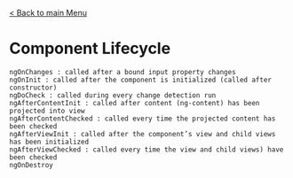 [< Back to main Menu](https://github.com/gsoulie/Mobile-App-Development/blob/master/angular-sheet.md)    

# Component Lifecycle    

```
ngOnChanges : called after a bound input property changes
ngOnInit : called after the component is initialized (called after constructor)
ngDoCheck : called during every change detection run
ngAfterContentInit : called after content (ng-content) has been projected into view
ngAfterContentChecked : called every time the projected content has been checked
ngAfterViewInit : called after the component’s view and child views has been initialized
ngAfterViewChecked : called every time the view and child views) have been checked
ngOnDestroy
```
